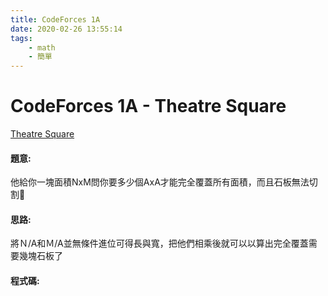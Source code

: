 ```yaml
---
title: CodeForces 1A
date: 2020-02-26 13:55:14
tags:
    - math
    - 簡單
---
```

# CodeForces 1A - Theatre Square
[Theatre Square](https://codeforces.com/contest/1/problem/A)


#### 題意:
他給你一塊面積NxM問你要多少個AxA才能完全覆蓋所有面積，而且石板無法切割
<!-- more -->
#### 思路:
將Ｎ/A和Ｍ/A並無條件進位可得長與寬，把他們相乘後就可以以算出完全覆蓋需要幾塊石板了

#### 程式碼:
<script src="https://gist.github.com/Daviswww/ac6b4d9fb4e730033bbee2a1bf8827b1.js"></script>